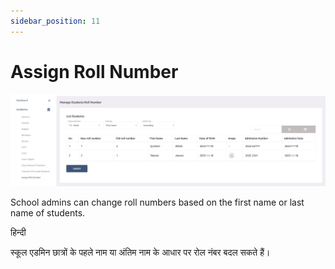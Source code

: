 ```yaml
---
sidebar_position: 11
---
```


# Assign Roll Number

![e-School SaaS](../../static/images/schooladmin/change-roll-number.png)

School admins can change roll numbers based on the first name or last name of students. 

हिन्दी

स्कूल एडमिन छात्रों के पहले नाम या अंतिम नाम के आधार पर रोल नंबर बदल सकते हैं।